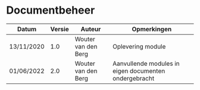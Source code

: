 # Documentbeheer

| Datum    | Versie | Auteur | Opmerkingen   |
|----------|--------|--------|---------------|
| 13/11/2020 | 1.0    | Wouter van den Berg   |         Oplevering module      |
| 01/06/2022 | 2.0    | Wouter van den Berg | Aanvullende modules in eigen documenten ondergebracht |
